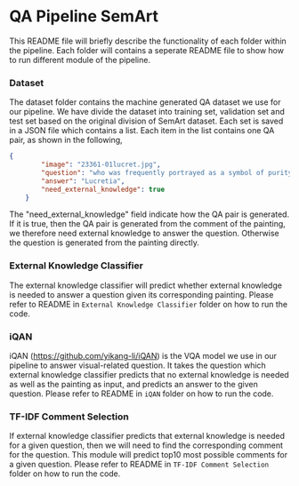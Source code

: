 # QA Pipeline SemArt

This README file will briefly describe the functionality of each folder within the pipeline. Each folder will contains a seperate README file to show how to run different module of the pipeline.

### Dataset

The dataset folder contains the machine generated QA dataset we use for our pipeline. We have divide the dataset into training set, validation set and test set based on the original division of SemArt dataset. Each set is saved in a JSON file which contains a list. Each item in the list contains one QA pair, as shown in the following,

```json
{
        "image": "23361-01lucret.jpg",
        "question": "who was frequently portrayed as a symbol of purity in the 16th and 17th century",
        "answer": "Lucretia",
        "need_external_knowledge": true
    }
```

The "need_external_knowledge" field indicate how the QA pair is generated. If it is true, then the QA pair is generated from the comment of the painting, we therefore need external knowledge to answer the question. Otherwise the question is generated from the painting directly. 

### External Knowledge Classifier

The external knowledge classifier will predict whether external knowledge is needed to answer a question given its corresponding painting. Please refer to README in `External Knowledge Classifier` folder on how to run the code.

### iQAN

iQAN (https://github.com/yikang-li/iQAN) is the VQA model we use in our pipeline to answer visual-related question. It takes the question which  external knowledge classifier predicts that no external knowledge is needed as well as the painting as input,  and predicts an answer to the given question. Please refer to README in `iQAN` folder on how to run the code.

### TF-IDF Comment Selection

If external knowledge classifier predicts that external knowledge is needed for a given question, then we will need to find the corresponding comment for the question. This module will predict top10 most possible comments for a given question. Please refer to README in `TF-IDF Comment Selection` folder on how to run the code.
